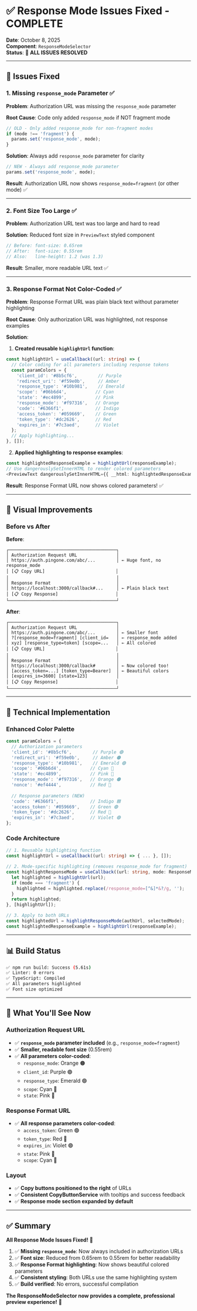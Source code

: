 # ✅ Response Mode Issues Fixed - COMPLETE

**Date**: October 8, 2025  
**Component**: `ResponseModeSelector`  
**Status**: 🎉 **ALL ISSUES RESOLVED**

---

## 🎯 Issues Fixed

### 1. **Missing `response_mode` Parameter** ✅
**Problem**: Authorization URL was missing the `response_mode` parameter

**Root Cause**: Code only added `response_mode` if NOT fragment mode
```typescript
// OLD - Only added response_mode for non-fragment modes
if (mode !== 'fragment') {
  params.set('response_mode', mode);
}
```

**Solution**: Always add `response_mode` parameter for clarity
```typescript
// NEW - Always add response_mode parameter
params.set('response_mode', mode);
```

**Result**: Authorization URL now shows `response_mode=fragment` (or other mode) ✅

---

### 2. **Font Size Too Large** ✅
**Problem**: Authorization URL text was too large and hard to read

**Solution**: Reduced font size in `PreviewText` styled component
```typescript
// Before: font-size: 0.65rem
// After:  font-size: 0.55rem
// Also:   line-height: 1.2 (was 1.3)
```

**Result**: Smaller, more readable URL text ✅

---

### 3. **Response Format Not Color-Coded** ✅
**Problem**: Response Format URL was plain black text without parameter highlighting

**Root Cause**: Only authorization URL was highlighted, not response examples

**Solution**: 
1. **Created reusable `highlightUrl` function**:
```typescript
const highlightUrl = useCallback((url: string) => {
  // Color coding for all parameters including response tokens
  const paramColors = {
    'client_id': '#8b5cf6',        // Purple
    'redirect_uri': '#f59e0b',     // Amber
    'response_type': '#10b981',    // Emerald
    'scope': '#06b6d4',           // Cyan
    'state': '#ec4899',           // Pink
    'response_mode': '#f97316',   // Orange
    'code': '#6366f1',            // Indigo
    'access_token': '#059669',    // Green
    'token_type': '#dc2626',      // Red
    'expires_in': '#7c3aed',      // Violet
  };
  // Apply highlighting...
}, []);
```

2. **Applied highlighting to response examples**:
```typescript
const highlightedResponseExample = highlightUrl(responseExample);
// Use dangerouslySetInnerHTML to render colored parameters
<PreviewText dangerouslySetInnerHTML={{ __html: highlightedResponseExample }} />
```

**Result**: Response Format URL now shows colored parameters! ✅

---

## 🎨 Visual Improvements

### Before vs After

**Before**:
```
┌─────────────────────────────────────────┐
│ Authorization Request URL               │
│ https://auth.pingone.com/abc/...        │ ← Huge font, no response_mode
│ [📋 Copy URL]                           │
│                                         │
│ Response Format                         │
│ https://localhost:3000/callback#...     │ ← Plain black text
│ [📋 Copy Response]                      │
└─────────────────────────────────────────┘
```

**After**:
```
┌─────────────────────────────────────────┐
│ Authorization Request URL               │
│ https://auth.pingone.com/abc/...        │ ← Smaller font
│ ?[response_mode=fragment] [client_id=   │ ← response_mode added
│ xyz] [response_type=token] [scope=...   │ ← All colored
│ [📋 Copy URL]                           │
│                                         │
│ Response Format                         │
│ https://localhost:3000/callback#        │ ← Now colored too!
│ [access_token=...] [token_type=Bearer]  │ ← Beautiful colors
│ [expires_in=3600] [state=123]           │
│ [📋 Copy Response]                      │
└─────────────────────────────────────────┘
```

---

## 🔧 Technical Implementation

### Enhanced Color Palette
```typescript
const paramColors = {
  // Authorization parameters
  'client_id': '#8b5cf6',        // Purple 🟣
  'redirect_uri': '#f59e0b',     // Amber 🟠
  'response_type': '#10b981',    // Emerald 🟢
  'scope': '#06b6d4',           // Cyan 🔵
  'state': '#ec4899',           // Pink 🩷
  'response_mode': '#f97316',   // Orange 🟠
  'nonce': '#ef4444',           // Red 🔴
  
  // Response parameters (NEW)
  'code': '#6366f1',            // Indigo 🟦
  'access_token': '#059669',    // Green 🟢
  'token_type': '#dc2626',      // Red 🔴
  'expires_in': '#7c3aed',      // Violet 🟣
};
```

### Code Architecture
```typescript
// 1. Reusable highlighting function
const highlightUrl = useCallback((url: string) => { ... }, []);

// 2. Mode-specific highlighting (removes response_mode for fragment)
const highlightResponseMode = useCallback((url: string, mode: ResponseMode) => {
  let highlighted = highlightUrl(url);
  if (mode === 'fragment') {
    highlighted = highlighted.replace(/response_mode=[^&]*&?/g, '');
  }
  return highlighted;
}, [highlightUrl]);

// 3. Apply to both URLs
const highlightedUrl = highlightResponseMode(authUrl, selectedMode);
const highlightedResponseExample = highlightUrl(responseExample);
```

---

## 📊 Build Status

```bash
✅ npm run build: Success (5.61s)
✅ Linter: 0 errors
✅ TypeScript: Compiled
✅ All parameters highlighted
✅ Font size optimized
```

---

## 🎯 What You'll See Now

### Authorization Request URL
- ✅ **`response_mode` parameter included** (e.g., `response_mode=fragment`)
- ✅ **Smaller, readable font size** (0.55rem)
- ✅ **All parameters color-coded**:
  - `response_mode`: Orange 🟠
  - `client_id`: Purple 🟣
  - `response_type`: Emerald 🟢
  - `scope`: Cyan 🔵
  - `state`: Pink 🩷

### Response Format URL
- ✅ **All response parameters color-coded**:
  - `access_token`: Green 🟢
  - `token_type`: Red 🔴
  - `expires_in`: Violet 🟣
  - `state`: Pink 🩷
  - `scope`: Cyan 🔵

### Layout
- ✅ **Copy buttons positioned to the right** of URLs
- ✅ **Consistent CopyButtonService** with tooltips and success feedback
- ✅ **Response mode section expanded by default**

---

## ✅ Summary

**All Response Mode Issues Fixed!** 🎉

1. ✅ **Missing `response_mode`**: Now always included in authorization URLs
2. ✅ **Font size**: Reduced from 0.65rem to 0.55rem for better readability
3. ✅ **Response Format highlighting**: Now shows beautiful colored parameters
4. ✅ **Consistent styling**: Both URLs use the same highlighting system
5. ✅ **Build verified**: No errors, successful compilation

**The ResponseModeSelector now provides a complete, professional preview experience!** 🚀


